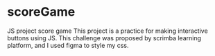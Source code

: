 # scoreGame

JS project score game
This project is a practice for making interactive buttons using JS.
This challenge was proposed by scrimba learning platform, and I used figma to style my css.

